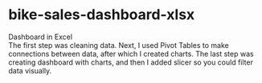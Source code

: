# bike-sales-dashboard-xlsx
Dashboard in Excel
<br>
The first step was cleaning data. 
Next, I used Pivot Tables to make connections between data, after which I created charts.
The last step was creating dashboard with charts, and then I added slicer so you could filter data visually.
